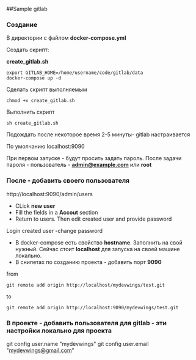 ##Sample gitlab


### Создание 

В директории с файлом **docker-compose.yml** 

Создать скрипт:

**create_gitlab.sh**

```
export GITLAB_HOME=/home/username/code/gitlab/data
docker-compose up -d 
```

Сделать скрипт выполняемым


```
chmod +x create_gitlab.sh
```

Выполнить скрипт 

```
sh create_gitlab.sh 
```

Подождать после некоторое время 2-5 минуты- gitlab настраивается


По умолчанию localhost:9090

При первом запуске - будут просить задать пароль.
После задачи пароля - пользователь -  **admin@example.com** или **root**

### После - добавить своего пользователя


http://localhost:9090/admin/users

* CLick **new user** 
* Fill the fields in a **Accout** section
* Return to users. Then edit created user and provide password

Login created user -change password

* В docker-compose есть свойство **hostname**. Заполнить на свой нужный. Сейчас стоит **localhost** для запуска на своей машине локально.
* В снипетах по созданию проекта - добавить порт **9090**

from 
```
git remote add origin http://localhost/mydevwings/test.git
```

to

```
git remote add origin http://localhost:9090/mydevwings/test.git
```

### В проекте - добавить пользователя для gitlab - эти настройки локально для проекта

git config user.name "mydevwings" 
git config user.email "mydevwings@gmail.com"
